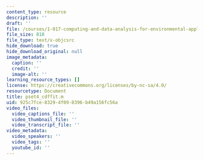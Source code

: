 ```yaml
---
content_type: resource
description: ''
draft: ''
file: /courses/1-017-computing-and-data-analysis-for-environmental-applications-fall-2003/pset4_cdffit.m
file_size: 818
file_type: text/x-objcsrc
hide_download: true
hide_download_original: null
image_metadata:
  caption: ''
  credit: ''
  image-alt: ''
learning_resource_types: []
license: https://creativecommons.org/licenses/by-nc-sa/4.0/
resourcetype: Document
title: pset4_cdffit.m
uid: 925c7fce-8329-4f09-8396-b49a156fc56a
video_files:
  video_captions_file: ''
  video_thumbnail_file: ''
  video_transcript_file: ''
video_metadata:
  video_speakers: ''
  video_tags: ''
  youtube_id: ''
---
```

